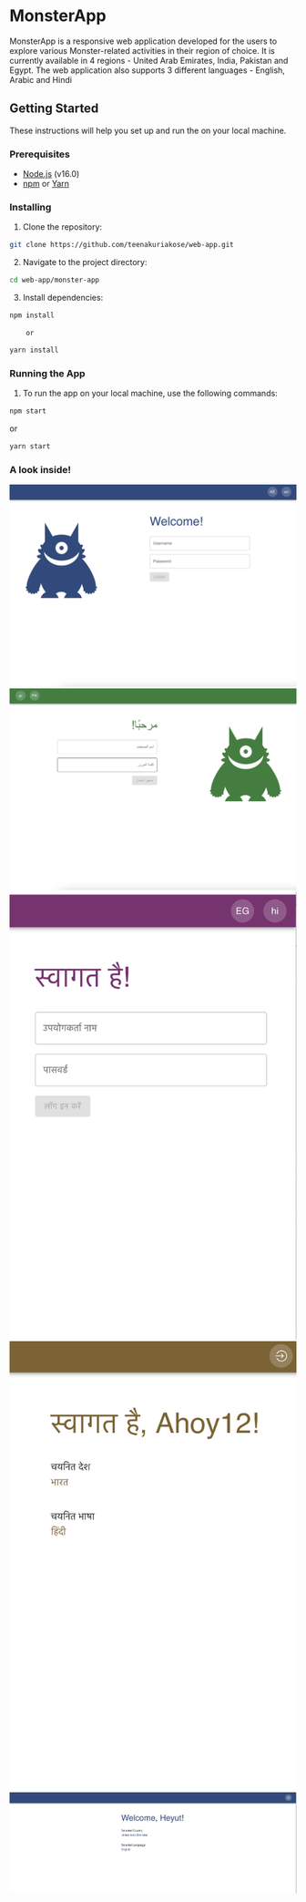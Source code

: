 # MonsterApp

MonsterApp is a responsive web application developed for the users to  explore various Monster-related activities in their region of choice. It is currently available in 4 regions - United Arab Emirates, India, Pakistan and Egypt. The web application also supports 3 different languages - English, Arabic and Hindi



## Getting Started

These instructions will help you set up and run the  on your local machine.

### Prerequisites

- [Node.js](https://nodejs.org/) (v16.0)
- [npm](https://www.npmjs.com/) or [Yarn](https://yarnpkg.com/)

### Installing

1. Clone the repository:



```bash
git clone https://github.com/teenakuriakose/web-app.git
```

2. Navigate to the project directory:
  
```bash
cd web-app/monster-app
```

3. Install dependencies: 
```bash
npm install
```
        or 
```bash
yarn install
 ```

### Running the App

1. To run the app on your local machine, use the following commands:

```bash
npm start
```
or 
```bash
yarn start
```

### A look inside!

![Screen1](monster-app/src/assets/Screenshot1.png)
![Screen1](monster-app/src/assets/Screenshot2.png)
![Screen1](monster-app/src/assets/Screenshot3.png)
![Screen1](monster-app/src/assets/Screenshot4.png)
![Screen1](monster-app/src/assets/Screenshot5.png)